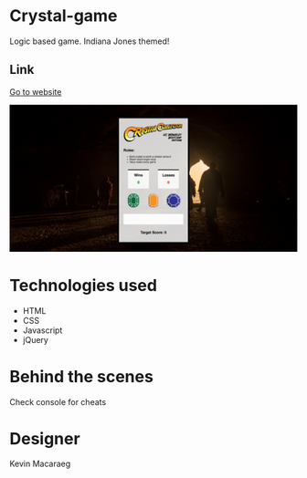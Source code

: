 # Crystal-game

Logic based game.
Indiana Jones themed!

## Link

[Go to website](https://everysf.github.io/crystal-game/)

![screenshot](img/screenshot.png)

# Technologies used

- HTML
- CSS
- Javascript
- jQuery

# Behind the scenes

Check console for cheats

# Designer

Kevin Macaraeg